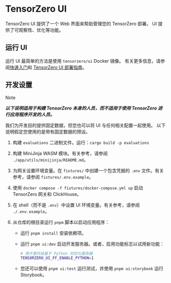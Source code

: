 # TensorZero UI

TensorZero UI 提供了一个 Web 界面来帮助管理您的 TensorZero 部署。
UI 提供了可观察性、优化等功能。

## 运行 UI

运行 UI 最简单的方法是使用 `tensorzero/ui` Docker 镜像。
有关更多信息，请参阅[快速入门](https://www.tensorzero.com/docs/quickstart/)和 [TensorZero UI 部署指南](https://www.tensorzero.com/docs/ui/deployment/)。

## 开发设置

> [!NOTE]
>
> **_以下说明适用于构建 TensorZero 本身的人员，而不适用于使用 TensorZero 进行应用程序开发的人员。_**

我们为开发目的提供固定数据，但您也可以将 UI 与任何相关配置一起使用。
以下说明假定您使用的是带有固定数据的预设。

1.  构建 `evaluations` 二进制文件。运行：`cargo build -p evaluations`
2.  构建 MiniJinja WASM 模块。有关参考，请参阅 `./app/utils/minijinja/README.md`。
3.  为网关设置环境变量。在 `fixtures/` 中创建一个包含凭据的 `.env` 文件。有关参考，请参阅 `fixtures/.env.example`。
4.  使用 `docker compose -f fixtures/docker-compose.yml up` 启动 TensorZero 网关和 ClickHouse。
5.  在 shell（而不是 `.env`）中设置 UI 环境变量。有关参考，请参阅 `./.env.example`。
6.  从仓库的根目录运行 `pnpm` 脚本以启动应用程序：

    *   运行 `pnpm install` 安装依赖项。
    *   运行 `pnpm ui:dev` 启动开发服务器。或者，启用功能标志以试用新功能：

        ```sh
        # 用于委托给基于 Python 的优化服务器
        TENSORZERO_UI_FF_ENABLE_PYTHON=1
        ```

    *   您还可以使用 `pnpm ui:test` 运行测试，并使用 `pnpm ui:storybook` 运行 Storybook。 